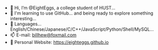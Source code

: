 - 👋 Hi, I’m @EightEggs, a college student of HUST...
- 👀 I'm learning to use GitHub... and being ready to explore something interesting...
- 🌱 Languages... English/Chinese/Japanese/C/C++/JavaScript/Python/Shell/MySQL...
- 📫 E-mail: billhew@foxmail.com
- 🏡 Personal Website: https://eighteggs.github.io
